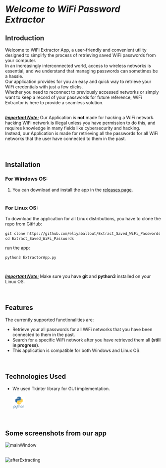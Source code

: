 # ***Welcome to WiFi Password Extractor***



## Introduction

Welcome to WiFi Extractor App, a user-friendly and convenient utility designed to simplify the process of retrieving saved WiFi passwords from your computer. <br>
In an increasingly interconnected world, access to wireless networks is essential, and we understand that managing passwords can sometimes be a hassle. <br>
Our application provides for you an easy and quick way to retrieve your WiFi credentials with just a few clicks. <br>
Whether you need to reconnect to previously accessed networks or simply want to keep a record of your passwords for future reference, WiFi Extractor is here to provide a seamless solution. <br><br>

<u>***Important Note:***</u> Our Application is **not** made for hacking a WiFi network. hacking WiFi network is illegal unless you have permission to do this, and requires knowledge in many fields like cybersecurity and hacking. <br>
Instead, our Application is made for retrieving all the passwords for all WiFi networks that the user have connected to them in the past.
<br><br><br>




## Installation

### For Windows OS:
1. You can download and install the app in the [releases page](https://github.com/eliyaballout/Extract_Saved_WiFi_Passwords/releases/tag/v1.0.0). <br><br>


### For Linux OS:
To download the application for all Linux distributions, you have to clone the repo from GitHub:
```
git clone https://github.com/eliyaballout/Extract_Saved_WiFi_Passwords
cd Extract_Saved_WiFi_Passwords
```

run the app:
```
python3 ExtractorApp.py
```
<br>

<u>***Important Note:***</u> Make sure you have **git** and **python3** installed on your Linux OS.
<br><br><br>




## Features

The currently supported functionalities are:

* Retrieve your all passwords for all WiFi networks that you have been connected to them in the past.
* Search for a specific WiFi network after you have retrieved them all **(still in progress)**.
* This application is compatible for both Windows and Linux OS.
<br><br><br>




## Technologies Used
* We used Tkinter library for GUI implementation.<br><br>
<img src="https://github.com/devicons/devicon/blob/master/icons/python/python-original-wordmark.svg" title="python" alt="python" width="40" height="40"/>&nbsp;
<br><br><br>




## Some screenshots from our app

<img width="414" alt="mainWindow" src="https://github.com/eliyaballout/Extract_Saved_WiFi_Passwords/assets/94072460/3c31cf60-6611-4c43-a4cd-860efd22471a"> <br><br>

<img width="414" alt="afterExtracting" src="https://github.com/eliyaballout/Extract_Saved_WiFi_Passwords/assets/94072460/63913b48-b533-450b-9814-3f30efe22eda"> <br>



